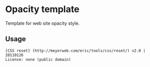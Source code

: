 # Opacity template

Template for web site opacity style.

## Usage

```
[CSS reset] (http://meyerweb.com/eric/tools/css/reset/) v2.0 | 20110126
License: none (public domain)
```

